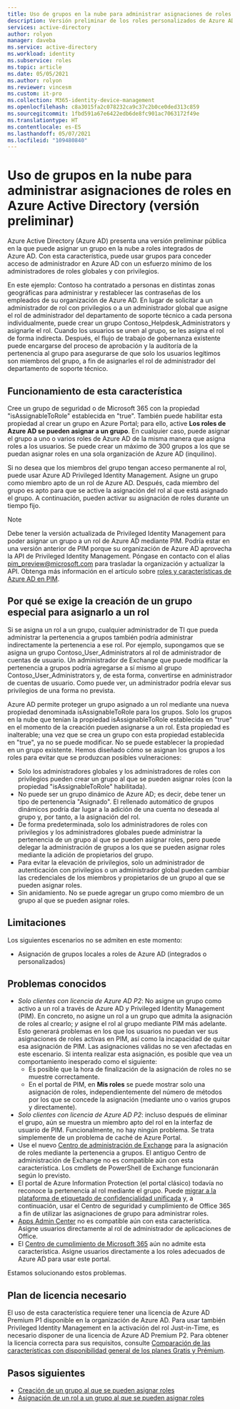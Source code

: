 ```yaml
---
title: Uso de grupos en la nube para administrar asignaciones de roles en Azure Active Directory | Microsoft Docs
description: Versión preliminar de los roles personalizados de Azure AD para delegar la administración de identidades. Administre asignaciones de roles de Azure en Azure Portal, PowerShell o Graph API.
services: active-directory
author: rolyon
manager: daveba
ms.service: active-directory
ms.workload: identity
ms.subservice: roles
ms.topic: article
ms.date: 05/05/2021
ms.author: rolyon
ms.reviewer: vincesm
ms.custom: it-pro
ms.collection: M365-identity-device-management
ms.openlocfilehash: c8a3015fa2c078232ca9c37c2b0ce0ded313c859
ms.sourcegitcommit: 1fbd591a67e6422edb6de8fc901ac7063172f49e
ms.translationtype: HT
ms.contentlocale: es-ES
ms.lasthandoff: 05/07/2021
ms.locfileid: "109480840"
---
```

# <a name="use-cloud-groups-to-manage-role-assignments-in-azure-active-directory-preview"></a>Uso de grupos en la nube para administrar asignaciones de roles en Azure Active Directory (versión preliminar)

Azure Active Directory (Azure AD) presenta una versión preliminar pública en la que puede asignar un grupo en la nube a roles integrados de Azure AD. Con esta característica, puede usar grupos para conceder acceso de administrador en Azure AD con un esfuerzo mínimo de los administradores de roles globales y con privilegios.

En este ejemplo: Contoso ha contratado a personas en distintas zonas geográficas para administrar y restablecer las contraseñas de los empleados de su organización de Azure AD. En lugar de solicitar a un administrador de rol con privilegios o a un administrador global que asigne el rol de administrador del departamento de soporte técnico a cada persona individualmente, puede crear un grupo Contoso_Helpdesk_Administrators y asignarle el rol. Cuando los usuarios se unen al grupo, se les asigna el rol de forma indirecta. Después, el flujo de trabajo de gobernanza existente puede encargarse del proceso de aprobación y la auditoría de la pertenencia al grupo para asegurarse de que solo los usuarios legítimos son miembros del grupo, a fin de asignarles el rol de administrador del departamento de soporte técnico.

## <a name="how-this-feature-works"></a>Funcionamiento de esta característica

Cree un grupo de seguridad o de Microsoft 365 con la propiedad "isAssignableToRole" establecida en "true". También puede habilitar esta propiedad al crear un grupo en Azure Portal; para ello, active **Los roles de Azure AD se pueden asignar a un grupo**. En cualquier caso, puede asignar el grupo a uno o varios roles de Azure AD de la misma manera que asigna roles a los usuarios. Se puede crear un máximo de 300 grupos a los que se puedan asignar roles en una sola organización de Azure AD (inquilino).

Si no desea que los miembros del grupo tengan acceso permanente al rol, puede usar Azure AD Privileged Identity Management. Asigne un grupo como miembro apto de un rol de Azure AD. Después, cada miembro del grupo es apto para que se active la asignación del rol al que está asignado el grupo. A continuación, pueden activar su asignación de roles durante un tiempo fijo.

> [!Note]
> Debe tener la versión actualizada de Privileged Identity Management para poder asignar un grupo a un rol de Azure AD mediante PIM. Podría estar en una versión anterior de PIM porque su organización de Azure AD aprovecha la API de Privileged Identity Management. Póngase en contacto con el alias pim_preview@microsoft.com para trasladar la organización y actualizar la API. Obtenga más información en el artículo sobre [roles y características de Azure AD en PIM](../privileged-identity-management/azure-ad-roles-features.md).

## <a name="why-we-enforce-creation-of-a-special-group-for-assigning-it-to-a-role"></a>Por qué se exige la creación de un grupo especial para asignarlo a un rol

Si se asigna un rol a un grupo, cualquier administrador de TI que pueda administrar la pertenencia a grupos también podría administrar indirectamente la pertenencia a ese rol. Por ejemplo, supongamos que se asigna un grupo Contoso_User_Administrators al rol de administrador de cuentas de usuario. Un administrador de Exchange que puede modificar la pertenencia a grupos podría agregarse a sí mismo al grupo Contoso_User_Administrators y, de esta forma, convertirse en administrador de cuentas de usuario. Como puede ver, un administrador podría elevar sus privilegios de una forma no prevista.

Azure AD permite proteger un grupo asignado a un rol mediante una nueva propiedad denominada isAssignableToRole para los grupos. Solo los grupos en la nube que tenían la propiedad isAssignableToRole establecida en "true" en el momento de la creación pueden asignarse a un rol. Esta propiedad es inalterable; una vez que se crea un grupo con esta propiedad establecida en "true", ya no se puede modificar. No se puede establecer la propiedad en un grupo existente. Hemos diseñado cómo se asignan los grupos a los roles para evitar que se produzcan posibles vulneraciones:

- Solo los administradores globales y los administradores de roles con privilegios pueden crear un grupo al que se pueden asignar roles (con la propiedad "isAssignableToRole" habilitada).
- No puede ser un grupo dinámico de Azure AD; es decir, debe tener un tipo de pertenencia "Asignado". El rellenado automático de grupos dinámicos podría dar lugar a la adición de una cuenta no deseada al grupo y, por tanto, a la asignación del rol.
- De forma predeterminada, solo los administradores de roles con privilegios y los administradores globales puede administrar la pertenencia de un grupo al que se pueden asignar roles, pero puede delegar la administración de grupos a los que se pueden asignar roles mediante la adición de propietarios del grupo.
- Para evitar la elevación de privilegios, solo un administrador de autenticación con privilegios o un administrador global pueden cambiar las credenciales de los miembros y propietarios de un grupo al que se pueden asignar roles.
- Sin anidamiento. No se puede agregar un grupo como miembro de un grupo al que se pueden asignar roles.

## <a name="limitations"></a>Limitaciones

Los siguientes escenarios no se admiten en este momento:  

- Asignación de grupos locales a roles de Azure AD (integrados o personalizados)

## <a name="known-issues"></a>Problemas conocidos

- *Solo clientes con licencia de Azure AD P2*: No asigne un grupo como activo a un rol a través de Azure AD y Privileged Identity Management (PIM). En concreto, no asigne un rol a un grupo que admita la asignación de roles al crearlo; *y* asigne el rol al grupo mediante PIM más adelante. Esto generará problemas en los que los usuarios no puedan ver sus asignaciones de roles activas en PIM, así como la incapacidad de quitar esa asignación de PIM. Las asignaciones válidas no se ven afectadas en este escenario. Si intenta realizar esta asignación, es posible que vea un comportamiento inesperado como el siguiente:
  - Es posible que la hora de finalización de la asignación de roles no se muestre correctamente.
  - En el portal de PIM, en **Mis roles** se puede mostrar solo una asignación de roles, independientemente del número de métodos por los que se concede la asignación (mediante uno o varios grupos y directamente).
- *Solo clientes con licencia de Azure AD P2*: incluso después de eliminar el grupo, aún se muestra un miembro apto del rol en la interfaz de usuario de PIM. Funcionalmente, no hay ningún problema. Se trata simplemente de un problema de caché de Azure Portal.  
- Use el nuevo [Centro de administración de Exchange](https://admin.exchange.microsoft.com/) para la asignación de roles mediante la pertenencia a grupos. El antiguo Centro de administración de Exchange no es compatible aún con esta característica. Los cmdlets de PowerShell de Exchange funcionarán según lo previsto.
- El portal de Azure Information Protection (el portal clásico) todavía no reconoce la pertenencia al rol mediante el grupo. Puede [migrar a la plataforma de etiquetado de confidencialidad unificada](/azure/information-protection/configure-policy-migrate-labels) y, a continuación, usar el Centro de seguridad y cumplimiento de Office 365 a fin de utilizar las asignaciones de grupo para administrar roles.
- [Apps Admin Center](https://config.office.com/) no es compatible aún con esta característica. Asigne usuarios directamente al rol de administrador de aplicaciones de Office.
- El [Centro de cumplimiento de Microsoft 365](https://compliance.microsoft.com/) aún no admite esta característica. Asigne usuarios directamente a los roles adecuados de Azure AD para usar este portal.

Estamos solucionando estos problemas.

## <a name="required-license-plan"></a>Plan de licencia necesario

El uso de esta característica requiere tener una licencia de Azure AD Premium P1 disponible en la organización de Azure AD. Para usar también Privileged Identity Management en la activación del rol Just-in-Time, es necesario disponer de una licencia de Azure AD Premium P2. Para obtener la licencia correcta para sus requisitos, consulte [Comparación de las características con disponibilidad general de los planes Gratis y Prémium](../fundamentals/active-directory-whatis.md#what-are-the-azure-ad-licenses).

## <a name="next-steps"></a>Pasos siguientes

- [Creación de un grupo al que se pueden asignar roles](groups-create-eligible.md)
- [Asignación de un rol a un grupo al que se pueden asignar roles](groups-assign-role.md)
